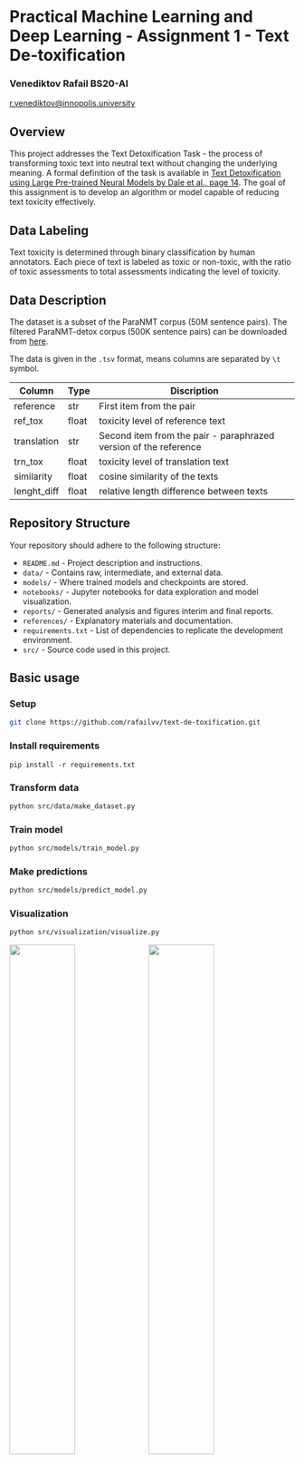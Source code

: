 # Practical Machine Learning and Deep Learning - Assignment 1 - Text De-toxification

### Venediktov Rafail BS20-AI
r.venediktov@innopolis.university

## Overview

This project addresses the Text Detoxification Task - the process of transforming toxic text into neutral text without changing the underlying meaning. A formal definition of the task is available in [Text Detoxification using Large Pre-trained Neural Models by Dale et al., page 14](https://arxiv.org/abs/2109.08914). The goal of this assignment is to develop an algorithm or model capable of reducing text toxicity effectively.

## Data Labeling

Text toxicity is determined through binary classification by human annotators. Each piece of text is labeled as toxic or non-toxic, with the ratio of toxic assessments to total assessments indicating the level of toxicity.
## Data Description

The dataset is a subset of the ParaNMT corpus (50M sentence pairs). The filtered ParaNMT-detox corpus (500K sentence pairs) can be downloaded from [here](https://github.com/skoltech-nlp/detox/releases/download/emnlp2021/filtered_paranmt.zip).

The data is given in the `.tsv` format, means columns are separated by `\t` symbol.

| Column | Type | Discription | 
| ----- | ------- | ---------- |
| reference | str | First item from the pair | 
| ref_tox | float | toxicity level of reference text | 
| translation | str | Second item from the pair - paraphrazed version of the reference|
| trn_tox | float | toxicity level of translation text |
| similarity | float | cosine similarity of the texts |
| lenght_diff | float | relative length difference between texts |


## Repository Structure

Your repository should adhere to the following structure:

- `README.md` - Project description and instructions.
- `data/` - Contains raw, intermediate, and external data.
- `models/` - Where trained models and checkpoints are stored.
- `notebooks/` - Jupyter notebooks for data exploration and model visualization.
- `reports/` - Generated analysis and figures interim and final reports.
- `references/` - Explanatory materials and documentation.
- `requirements.txt` - List of dependencies to replicate the development environment.
- `src/` - Source code used in this project.

## Basic usage

### Setup

```bash
git clone https://github.com/rafailvv/text-de-toxification.git
```
### Install requirements
```
pip install -r requirements.txt
```
### Transform data
```bash
python src/data/make_dataset.py
```
### Train model

```bash
python src/models/train_model.py
```

### Make predictions
```bash
python src/models/predict_model.py
```

### Visualization
```bash
python src/visualization/visualize.py
``````
<p float="left">
  <img src="https://github.com/rafailvv/text-de-toxification/blob/master/reports/figures/application_exploration_tab.PNG" width="48%" />
  <img src="https://github.com/rafailvv/text-de-toxification/blob/master/reports/figures/application_results_tab.PNG" width="48%" />
</p>
